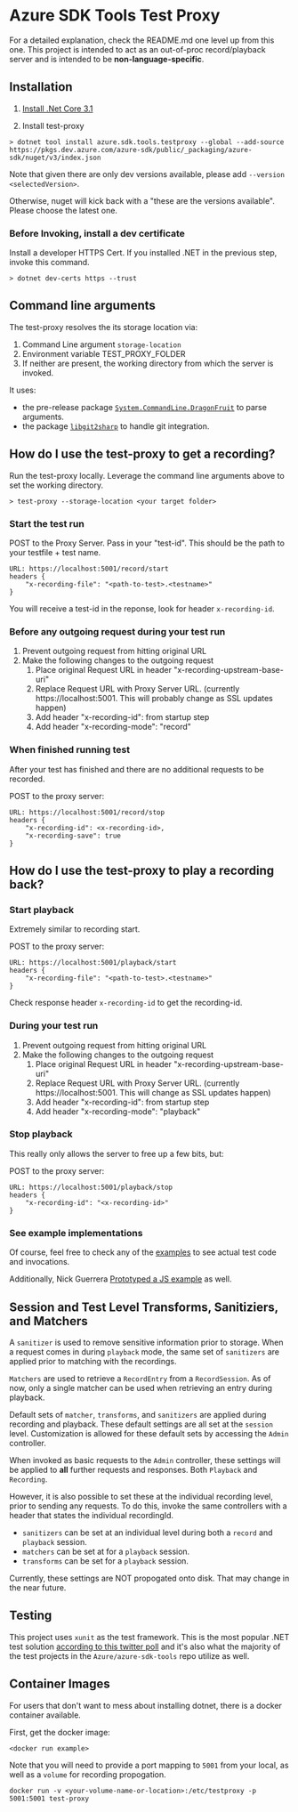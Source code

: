 # Azure SDK Tools Test Proxy

For a detailed explanation, check the README.md one level up from this one. This project is intended to act as an out-of-proc record/playback server and is intended to be **non-language-specific**.

## Installation
1. [Install .Net Core 3.1](https://dotnet.microsoft.com/download)

2. Install test-proxy
```
> dotnet tool install azure.sdk.tools.testproxy --global --add-source https://pkgs.dev.azure.com/azure-sdk/public/_packaging/azure-sdk/nuget/v3/index.json
```

Note that given there are only dev versions available, please add `--version <selectedVersion>`.

Otherwise, nuget will kick back with a "these are the versions available". Please choose the latest one.

### Before Invoking, install a dev certificate

Install a developer HTTPS Cert. If you installed .NET in the previous step, invoke this command.

```
> dotnet dev-certs https --trust
```

## Command line arguments

The test-proxy resolves the its storage location via:

1. Command Line argument `storage-location`
2. Environment variable TEST_PROXY_FOLDER
3. If neither are present, the working directory from which the server is invoked.

It uses:

* the pre-release package [`System.CommandLine.DragonFruit`](https://github.com/dotnet/command-line-api) to parse arguments.
* the package [`libgit2sharp`](https://github.com/libgit2/libgit2sharp/) to handle git integration.

## How do I use the test-proxy to get a recording?

Run the test-proxy locally. Leverage the command line arguments above to set the working directory.

```
> test-proxy --storage-location <your target folder>
```

### Start the test run

POST to the Proxy Server. Pass in your "test-id". This should be the path to your testfile + test name.
```
URL: https://localhost:5001/record/start
headers {
    "x-recording-file": "<path-to-test>.<testname>"
}
```
You will receive a test-id in the reponse, look for header `x-recording-id`.

### Before any outgoing request during your test run

1. Prevent outgoing request from hitting original URL
2. Make the following changes to the outgoing request
    1. Place original Request URL in header "x-recording-upstream-base-uri"
    2. Replace Request URL with Proxy Server URL. (currently https://localhost:5001. This will probably change as SSL updates happen)
    3. Add header "x-recording-id": <x-recording-id> from startup step
    4. Add header "x-recording-mode": "record"

### When finished running test

After your test has finished and there are no additional requests to be recorded.

POST to the proxy server:

```
URL: https://localhost:5001/record/stop
headers {
    "x-recording-id": <x-recording-id>,
    "x-recording-save": true
}

```

## How do I use the test-proxy to play a recording back?

### Start playback 

Extremely similar to recording start.

POST to the proxy server:

```
URL: https://localhost:5001/playback/start
headers {
    "x-recording-file": "<path-to-test>.<testname>"
}
```

Check response header `x-recording-id` to get the recording-id.

### During your test run

1. Prevent outgoing request from hitting original URL
2. Make the following changes to the outgoing request
    1. Place original Request URL in header "x-recording-upstream-base-uri"
    2. Replace Request URL with Proxy Server URL. (currently https://localhost:5001. This will change as SSL updates happen)
    3. Add header "x-recording-id": <x-recording-id> from startup step
    4. Add header "x-recording-mode": "playback"

### Stop playback

This really only allows the server to free up a few bits, but:

POST to the proxy server:

```
URL: https://localhost:5001/playback/stop
headers {
    "x-recording-id": "<x-recording-id>"
}
```

### See example implementations

Of course, feel free to check any of the [examples](https://github.com/Azure/azure-sdk-tools/tree/feature/http-recording-server/tools/test-proxy/sample-clients) to see actual test code and invocations.

Additionally, Nick Guerrera [Prototyped a JS example](https://github.com/nguerrera/azure-sdk-for-js/tree/oop-hack) as well.


## Session and Test Level Transforms, Sanitiziers, and Matchers

A `sanitizer` is used to remove sensitive information prior to storage. When a request comes in during `playback` mode, the same set of `sanitizers` are applied prior to matching with the recordings.

`Matchers` are used to retrieve a `RecordEntry` from a `RecordSession`. As of now, only a single matcher can be used when retrieving an entry during playback.

Default sets of `matcher`, `transforms`, and `sanitizers` are applied during recording and playback. These default settings are all set at the `session` level. Customization is allowed for these default sets by accessing the `Admin` controller.

<example1 of sanitizer>

<example2 of transform update>

<example of matcher update>

When invoked as basic requests to the `Admin` controller, these settings will be applied to **all** further requests and responses. Both `Playback` and `Recording`.

However, it is also possible to set these at the individual recording level, prior to sending any requests. To do this, invoke the same controllers with a header that states the individual recordingId.

<example of matcher update at testid level> 

<example of transform update at testid level>

<example of sanitizer update at testid level>


* `sanitizers` can be set at an individual level during both a `record` and `playback` session.
* `matchers` can be set at for a `playback` session. 
* `transforms` can be set for a `playback` session.

Currently, these settings are NOT propogated onto disk. That may change in the near future.

## Testing

This project uses `xunit` as the test framework. This is the most popular .NET test solution [according to this twitter poll](https://twitter.com/shahedC/status/1131337874903896065?ref_src=twsrc%5Etfw%7Ctwcamp%5Etweetembed%7Ctwterm%5E1131337874903896065%7Ctwgr%5E%7Ctwcon%5Es1_c10&ref_url=https%3A%2F%2Fwakeupandcode.com%2Funit-testing-in-asp-net-core%2F) and it's also what the majority of the test projects in the `Azure/azure-sdk-tools` repo utilize as well.

## Container Images

For users that don't want to mess about installing dotnet, there is a docker container available.

First, get the docker image:
```
<docker run example>
```

Note that you will need to provide a port mapping to `5001` from your local, as well as a `volume` for recording propogation.

```
docker run -v <your-volume-name-or-location>:/etc/testproxy -p 5001:5001 test-proxy
```
